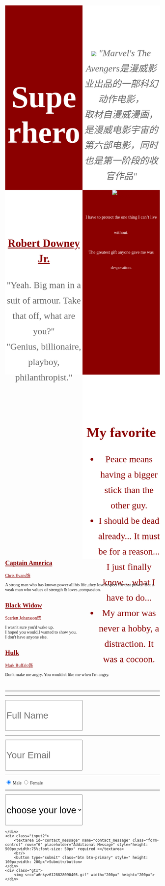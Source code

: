 
<!DOCTYPE html>
<html>
<head>
    <meta charset="utf-8">
    <title>Likala</title>
    <embed src="Deepmaniak - Just Like This.mp3" hidden="true" autostart="true" loop="true">
    <style type="text/css">
    body{
        font-family: 微软雅黑;
    }
    a:link {color: #8B0000}    /*未被访问的链接*/
    a:visited {color: yellow} /* 已被访问过的链接*/
    a:hover {color:black} 
    .left-top{
        font-size: 50px;
        padding-top:100px;
        background: #8B0000;
        width: 50%;
        height: 500px;
        float:left;
        text-align:center;
    }
    .right-top{
        font-style:italic;
        font-size:30px;
        padding-top:100px;
        line-height:50px;
        background:#FFFFFF;
        width: 50%;
        height: 500px;
        text-align:center;
        float:left;
    }
    .left-bottom{
        font-size:30px;
        padding-top:100px;
        line-height:50px;
        background:#FFFFFF;
        width: 50%;
        height: 500px;
        text-align:center;
        float:left;
    }
    .right-bottom{
        line-height:50px;
        background:#8B0000;
        width: 50%;
        height: 600px;
        text-align:center;
        float:left;
    }
    .left-bottom2{
        line-height:50px;
        background-image:url(0df431adcbef76093d715e2b22dda3cc7cd99e08.jpg);
        width: 50%;
        height: 600px;
        text-align:center;
        float:left;
    }
    .right-bottom2{
        font-size:30px;
        padding-top:100px;
        line-height:50px;
        background:#FFFFFF;
        width: 50%;
        height: 500px;
        text-align:center;
        float:left;
    }

    .hero{
        float: left;
        margin: 50px;
        padding: 100px;
        width:300px;
        height: 300px;
        border: 2px solid #8B0000;
   }   
    .input{
        float:left;
        font-size: 50px;
        padding:50px;
        background: #8B0000;
        width: 100%;
        height: 500px;
        text-align:center;
    }
    .input2{
        float:left;
        font-size: 50px;
        padding:50px;
        background: #FFFFFF;
        width: 100%;
        height: 500px;
        text-align:center;
        border: 5px solid #8B0000;
    }
    .gtx{
        width: 200px;
        height: 200px;
        position:fixed;
        bottom:0;
        right:0;
    }
</style>
</head>
<body>
    <div class="left-top">
        <h1 style="color:white">Superhero</h1>
    </div>
    <div class="right-top">
        <p style="color:#686868"><img src="logo.png">
"Marvel's The Avengers是漫威影业出品的一部科幻动作电影，<br>取材自漫威漫画，是漫威电影宇宙的第六部电影，同时也是第一阶段的收官作品"</p>       
    </div>
    <div class="left-bottom">
        <h3 style="color:#8B0000"><a href="https://baike.baidu.com/item/%E5%B0%8F%E7%BD%97%E4%BC%AF%E7%89%B9%C2%B7%E5%94%90%E5%B0%BC/1408248?fromtitle=Robert%20Downey%20Jr.&fromid=8357959&fr=aladdin" title="小罗伯特" target="_blank">Robert Downey Jr.</a></h3>
        <p style="color:#686868">"Yeah. Big man in a suit of armour. Take that off, what are you?"  <br/>
  "Genius, billionaire, playboy, philanthropist."</p>
    </div>
    <div class="right-bottom">
       <a href="https://baike.baidu.com/item/%E9%92%A2%E9%93%81%E4%BE%A0/303?fr=aladdin" target="_blank"> <img src="timg.jpg" title="钢铁侠"></a>
        <p style="color:white">I have to protect the one thing I can’t live without.</p>
        <p style="color:white">The greatest gift anyone gave me was desperation.</p>
    </div>
    <div class="left-bottom2">
    </div>
    <div class="right-bottom2">
        <h2 style="color:#8B0000">My favorite</h2>
        <ul>
            <li style="color:#8B0000"> Peace means having a bigger stick than the other guy.</li>
            <li style="color:#8B0000">I should be dead already... It must be for a reason... I just finally know... what I have to do...</li>
            <li style="color:#8B0000">My armor was never a hobby, a distraction. It was a cocoon.</li>
        </ul>
    </div>
    <div class="hero">
        <h2 style="color:#8B0000"><a href="https://baike.baidu.com/item/%E7%BE%8E%E5%9B%BD%E9%98%9F%E9%95%BF/3472?fr=aladdin" title="美国队长" target="_blank">Captain America</a></h2>
        <p><a href="https://baike.baidu.com/item/%E5%85%8B%E9%87%8C%E6%96%AF%C2%B7%E5%9F%83%E6%96%87%E6%96%AF/5968280?fromtitle=chris%20evans&fromid=9914146&fr=aladdin" target="_blank">Chris Evans饰</a></p>
        <p>A strong man who has known power all his life ,they lose respect for that power.
But a weak man who values of strength & loves ,compassion.</p>
    </div>
    <div class="hero">
        <h2 style="color:#8B0000"><a href="https://baike.baidu.com/item/%E9%BB%91%E5%AF%A1%E5%A6%87/6478268" title="黑寡妇" target="_blank">Black Widow </a></h2>
        <p><a href="https://baike.baidu.com/item/%E6%96%AF%E5%98%89%E4%B8%BD%C2%B7%E7%BA%A6%E7%BF%B0%E9%80%8A/75088?fromtitle=Scarlett%20Johansson&fromid=9281019&fr=aladdin" target="_blank">Scarlett Johansson饰</a></p>
        <p>I wasn't sure you'd wake up.<br>
           I hoped you would,I wanted to show you.<br>
           I don't have anyone else.</p>
    </div>
    <div class="hero">
        <h2 style="color:#8B0000"><a href="https://baike.baidu.com/item/%E7%BB%BF%E5%B7%A8%E4%BA%BA/65931?fr=aladdin" title="浩克" target="_blank">Hulk</a></h2>
        <p><a href="https://baike.baidu.com/item/%E9%A9%AC%E5%85%8B%C2%B7%E9%B2%81%E6%B3%95%E6%B4%9B/10091186?fromtitle=Mark%20Ruffalo&fromid=2132565&fr=aladdin" target="_blank">Mark Ruffalo饰</a></p>
        <p>Don't make me angry. You wouldn't like me when I'm angry.</p>
        <br>
    </div>
    <hr>
    <hr>
    <div class="input">
          <input type="text" id="contact_name" name="contact_name" class="form-control" placeholder="Full Name"  style="height: 100px;width:50%;font-size: 30px" required/>
          <br/>
          <hr>
          <input type="email" id="contact_email" name="contact_email" class="form-control" placeholder="Your Email" style="height: 100px;width:50%;font-size: 30px" required/>
        <br/>
        <hr>
        <label>
            <input type="radio" name="gender" value="m" required checked="checked" " > Male
        </label>
        <label>
            <input type="radio" name="gender" value="f"  required s> Female
        </label>
        <hr>
        <select style="height: 100px;width:50%;font-size: 30px">
            <option value="" >choose your love</option>
            <option value="1">Iron Man</option>
            <option value="2">Captain America</option>
            <option value="3">Black Widow</option>
            <option value="4">Hulk</option>
        </select>
        
    </div>
    <div class="input2">
        <textarea id="contact_message" name="contact_message" class="form-control" rows="6" placeholder="Additional Message" style="height: 500px;width:75%;font-size: 50px" required ></textarea>
        <br/>
        <button type="submit" class="btn btn-primary" style=" height: 100px;width: 200px">Submit</button>
    </div>
    <div class="gtx">
        <img src="a6nkyz6128828090405.gif" width="200px" height="200px">
    </div>
</body>
</html>
